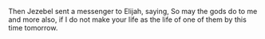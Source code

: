 Then Jezebel sent a messenger to Elijah, saying, So may the gods do to me and more also, if I do not make your life as the life of one of them by this time tomorrow.

